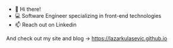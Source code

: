 - 👋 Hi there!
- 💻 Software Engineer specializing in front-end technologies
- 📫 Reach out on Linkedin

And check out my site and blog -> https://lazarkulasevic.github.io
